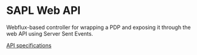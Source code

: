 # SAPL Web API

Webflux-based controller for wrapping a PDP and exposing it through the web API using Server Sent Events.

[API specifications](https://sapl.io/docs/sapl-reference.html#http-server-sent-events-api)
